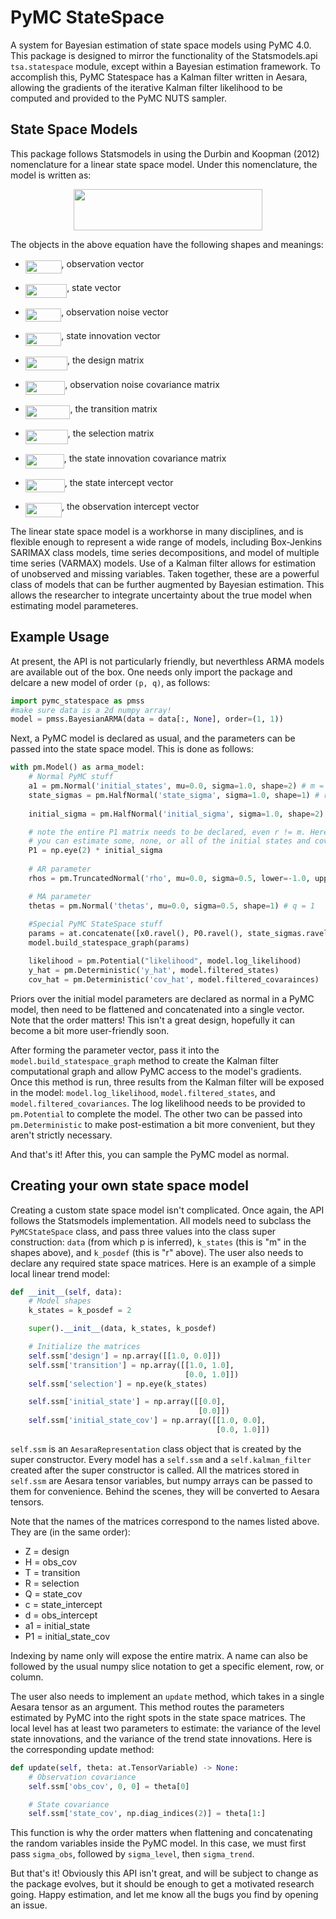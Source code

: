# PyMC StateSpace
A system for Bayesian estimation of state space models using PyMC 4.0. This package is designed to mirror the functionality of the Statsmodels.api `tsa.statespace` module, except within a Bayesian estimation framework. To accomplish this, PyMC Statespace has a Kalman filter written in Aesara, allowing the gradients of the iterative Kalman filter likelihood to be computed and provided to the PyMC NUTS sampler.

## State Space Models
This package follows Statsmodels in using the Durbin and Koopman (2012) nomenclature for a linear state space model. Under this nomenclature, the model is written as:

<p align="center"><img src="https://rawgit.com/jessegrabowski/pymc_statespace/main/svgs/536ec8a09411a7bf2f91219b52fc0924.svg?invert_in_darkmode" align=middle width=301.76022359999996pt height=65.753424pt/></p>

The objects in the above equation have the following shapes and meanings:

- <img src="https://rawgit.com/jessegrabowski/pymc_statespace/main/svgs/d523a14b8179ebe46f0ed16895ee46f0.svg?invert_in_darkmode" align=middle width=57.733970249999985pt height=21.18721440000001pt/>, observation vector
- <img src="https://rawgit.com/jessegrabowski/pymc_statespace/main/svgs/54221efbfb5e69569dfe8ddea785093a.svg?invert_in_darkmode" align=middle width=66.35271884999999pt height=21.18721440000001pt/>, state vector
- <img src="https://rawgit.com/jessegrabowski/pymc_statespace/main/svgs/523b266d36c270dbbb5daf2c9092ce0f.svg?invert_in_darkmode" align=middle width=57.340042649999994pt height=21.18721440000001pt/>, observation noise vector
- <img src="https://rawgit.com/jessegrabowski/pymc_statespace/main/svgs/17b59c002f249204f24e31507dc4957d.svg?invert_in_darkmode" align=middle width=57.43908884999998pt height=21.18721440000001pt/>, state innovation vector


- <img src="https://rawgit.com/jessegrabowski/pymc_statespace/main/svgs/ff25a8f22c7430ca572d33206c0a9176.svg?invert_in_darkmode" align=middle width=67.10991044999999pt height=22.465723500000017pt/>, the design matrix
- <img src="https://rawgit.com/jessegrabowski/pymc_statespace/main/svgs/a06c0e58d4d162b0e87d32927c9812db.svg?invert_in_darkmode" align=middle width=63.39029894999998pt height=22.465723500000017pt/>, observation noise covariance matrix
- <img src="https://rawgit.com/jessegrabowski/pymc_statespace/main/svgs/3b5e41543d7fc8cedf98ec609b343134.svg?invert_in_darkmode" align=middle width=71.65714874999999pt height=22.465723500000017pt/>, the transition matrix
- <img src="https://rawgit.com/jessegrabowski/pymc_statespace/main/svgs/cac7e81ebde5e530e639eae5389f149e.svg?invert_in_darkmode" align=middle width=67.97229284999999pt height=22.465723500000017pt/>, the selection matrix
- <img src="https://rawgit.com/jessegrabowski/pymc_statespace/main/svgs/edcff444fd5240add1c47d2de50ebd7e.svg?invert_in_darkmode" align=middle width=61.92609719999999pt height=22.465723500000017pt/>, the state innovation covariance matrix


- <img src="https://rawgit.com/jessegrabowski/pymc_statespace/main/svgs/92b8c1194757fb3131cda468a34be85f.svg?invert_in_darkmode" align=middle width=62.950875899999986pt height=21.18721440000001pt/>, the state intercept vector
- <img src="https://rawgit.com/jessegrabowski/pymc_statespace/main/svgs/a13d89295e999545a129b2d412e99f6d.svg?invert_in_darkmode" align=middle width=58.230501449999984pt height=22.831056599999986pt/>, the observation intercept vector

The linear state space model is a workhorse in many disciplines, and is flexible enough to represent a wide range of models, including Box-Jenkins SARIMAX class models, time series decompositions, and model of multiple time series (VARMAX) models. Use of a Kalman filter allows for estimation of unobserved and missing variables. Taken together, these are a powerful class of models that can be further augmented by Bayesian estimation. This allows the researcher to integrate uncertainty about the true model when estimating model parameteres.


## Example Usage

At present, the API is not particularly friendly, but neverthless ARMA models are available out of the box. One needs only import the package and delcare a new model of order `(p, q)`, as follows:

```python
import pymc_statespace as pmss
#make sure data is a 2d numpy array!
model = pmss.BayesianARMA(data = data[:, None], order=(1, 1))
```

Next, a PyMC model is declared as usual, and the parameters can be passed into the state space model. This is done as follows:
```python
with pm.Model() as arma_model:
    # Normal PyMC stuff
    a1 = pm.Normal('initial_states', mu=0.0, sigma=1.0, shape=2) # m = 2
    state_sigmas = pm.HalfNormal('state_sigma', sigma=1.0, shape=1) # r = 1
    
    initial_sigma = pm.HalfNormal('initial_sigma', sigma=1.0, shape=2)

    # note the entire P1 matrix needs to be declared, even r != m. Here I only estimate the diagonal of P1, in principal
    # you can estimate some, none, or all of the initial states and covariances.
    P1 = np.eye(2) * initial_sigma 
    
    # AR parameter
    rhos = pm.TruncatedNormal('rho', mu=0.0, sigma=0.5, lower=-1.0, upper=1.0, shape=1) # p = 1

    # MA parameter
    thetas = pm.Normal('thetas', mu=0.0, sigma=0.5, shape=1) # q = 1
    
    #Special PyMC StateSpace stuff
    params = at.concatenate([x0.ravel(), P0.ravel(), state_sigmas.ravel(), rhos.ravel(), thetas.ravel()])
    model.build_statespace_graph(params)

    likelihood = pm.Potential("likelihood", model.log_likelihood)
    y_hat = pm.Deterministic('y_hat', model.filtered_states)
    cov_hat = pm.Deterministic('cov_hat', model.filtered_covarainces)
```

Priors over the initial model parameters are declared as normal in a PyMC model, then need to be flattened and concatenated into a single vector. Note that the order matters! This isn't a great design, hopefully it can become a bit more user-friendly soon.

After forming the parameter vector, pass it into the `model.build_statespace_graph` method to create the Kalman filter computational graph and allow PyMC access to the model's gradients. Once this method is run, three results from the Kalman filter will be exposed in the model: `model.log_likelihood`, `model.filtered_states`, and `model.filtered_covariances`. The log likelihood needs to be provided to `pm.Potential` to complete the model. The other two can be passed into `pm.Deterministic` to make post-estimation a bit more convenient, but they aren't strictly necessary.

And that's it! After this, you can sample the PyMC model as normal.


## Creating your own state space model

Creating a custom state space model isn't complicated. Once again, the API follows the Statsmodels implementation. All models need to subclass the `PyMCStateSpace` class, and pass three values into the class super construction: `data` (from which p is inferred), `k_states` (this is "m" in the shapes above), and `k_posdef` (this is "r" above). The user also needs to declare any required state space matrices. Here is an example of a simple local linear trend model:

```python
def __init__(self, data):
    # Model shapes
    k_states = k_posdef = 2

    super().__init__(data, k_states, k_posdef)

    # Initialize the matrices
    self.ssm['design'] = np.array([[1.0, 0.0]])
    self.ssm['transition'] = np.array([[1.0, 1.0],
                                       [0.0, 1.0]])
    self.ssm['selection'] = np.eye(k_states)

    self.ssm['initial_state'] = np.array([[0.0],
                                          [0.0]])
    self.ssm['initial_state_cov'] = np.array([[1.0, 0.0],
                                              [0.0, 1.0]])
```

`self.ssm` is an `AesaraRepresentation` class object that is created by the super constructor. Every model has a `self.ssm` and a `self.kalman_filter` created after the super constructor is called. All the matrices stored in `self.ssm` are Aesara tensor variables, but numpy arrays can be passed to them for convenience. Behind the scenes, they will be converted to Aesara tensors. 

Note that the names of the matrices correspond to the names listed above. They are (in the same order):

- Z = design
- H = obs_cov
- T = transition
- R = selection
- Q = state_cov
- c = state_intercept
- d = obs_intercept
- a1 = initial_state
- P1 = initial_state_cov

Indexing by name only will expose the entire matrix. A name can also be followed by the usual numpy slice notation to get a specific element, row, or column.

The user also needs to implement an `update` method, which takes in a single Aesara tensor as an argument. This method routes the parameters estimated by PyMC into the right spots in the state space matrices. The local level has at least two parameters to estimate: the variance of the level state innovations, and the variance of the trend state innovations. Here is the corresponding update method:

```python
def update(self, theta: at.TensorVariable) -> None:
    # Observation covariance
    self.ssm['obs_cov', 0, 0] = theta[0]

    # State covariance
    self.ssm['state_cov', np.diag_indices(2)] = theta[1:]
```

This function is why the order matters when flattening and concatenating the random variables inside the PyMC model. In this case, we must first pass `sigma_obs`, followed by `sigma_level`, then `sigma_trend`. 

But that's it! Obviously this API isn't great, and will be subject to change as the package evolves, but it should be enough to get a motivated research going. Happy estimation, and let me know all the bugs you find by opening an issue.